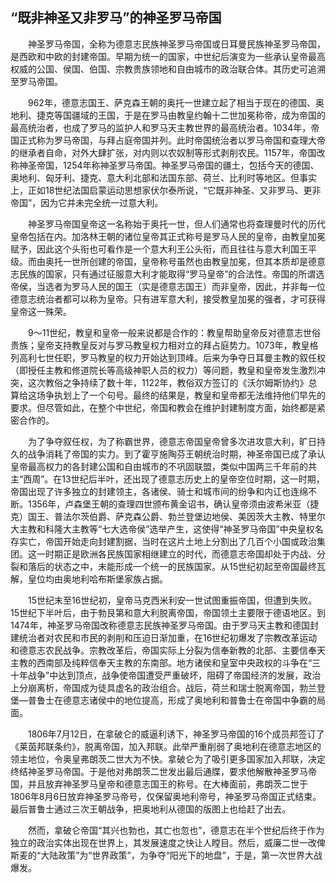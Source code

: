 ## “既非神圣又非罗马”的神圣罗马帝国

　　神圣罗马帝国，全称为德意志民族神圣罗马帝国或日耳曼民族神圣罗马帝国，是西欧和中欧的封建帝国。早期为统一的国家，中世纪后演变为一些承认皇帝最高权威的公国、侯国、伯国、宗教贵族领地和自由城市的政治联合体。其历史可追溯至罗马帝国。

　　962年，德意志国王、萨克森王朝的奥托一世建立起了相当于现在的德国、奥地利、捷克等国疆域的王国，于是在罗马由教皇约翰十二世加冕称帝，成为帝国的最高统治者，也成了罗马的监护人和罗马天主教世界的最高统治者。1034年，帝国正式称为罗马帝国，与拜占庭帝国并列。此时帝国统治者以罗马帝国和查理大帝的继承者自命，对外大肆扩张，对内则以农奴制等形式剥削农民。1157年，帝国改称神圣帝国，1254年称神圣罗马帝国。神圣罗马帝国的疆土，包括今天的德国、奥地利、匈牙利、捷克、意大利北部和法国东部、荷兰、比利时等地区。但事实上，正如18世纪法国启蒙运动思想家伏尔泰所说，“它既非神圣、又非罗马、更非帝国”，因为它并未完全统一过意大利。

　　神圣罗马帝国皇帝这一名称始于奥托一世，但人们通常也将查理曼时代的历代皇帝包括在内。加洛林王朝的诸位皇帝其正式称号是罗马人民的皇帝，由教皇加冕赋予，因此这个头衔也可看作是一个意大利王公头衔，而且往往与意大利国王平级。而由奥托一世所创建的帝国，皇帝称号虽然也由教皇加冕，但其本质却是德意志民族的国家，只有通过征服意大利才能取得“罗马皇帝”的合法性。帝国的所谓选帝侯，当选者为罗马人民的国王（实是德意志国王）而非皇帝，因此，并非每一位德意志统治者都可以称为皇帝。只有进军意大利，接受教皇加冕的强者，才可获得皇帝这一殊荣。

　　9～11世纪，教皇和皇帝一般来说都是合作的：教皇帮助皇帝反对德意志世俗贵族；皇帝支持教皇反对与罗马教皇权力相对立的拜占庭势力。1073年，教皇格列高利七世任职，罗马教皇的权力开始达到顶峰。后来为争夺日耳曼主教的叙任权（即授任主教和修道院长等高级神职人员的权力）等问题，教皇和皇帝发生激烈冲突，这次教俗之争持续了数十年，1122年，教俗双方签订的《沃尔姆斯协约》总算给这场争执划上了一个句号。最终的结果是，教皇和皇帝都无法维持他们早先的要求。但尽管如此，在整个中世纪，帝国和教会在维护封建制度方面，始终都是紧密合作的。

　　为了争夺叙任权，为了称霸世界，德意志帝国皇帝曾多次进攻意大利，旷日持久的战争消耗了帝国的实力。到了霍亨施陶芬王朝统治时期，神圣帝国已成了承认皇帝最高权力的各封建公国和自由城市的不巩固联盟，类似中国两三千年前的共主“西周”。在13世纪后半叶，还出现了德意志历史上的皇帝空位时期，这一时期，帝国出现了许多独立的封建领主，各诸侯、骑士和城市间的纷争和内讧也连绵不断。1356年，卢森堡王朝的查理四世颁布黄金诏书，确认皇帝须由波希米亚（捷克）国王、普法尔茨伯爵、萨克森公爵、勃兰登堡边地侯、美因茨大主教、特里尔大主教和科隆大主教等“七大选帝侯”选举产生，这使得“神圣罗马帝国”中央皇权名存实亡，帝国开始走向封建割据，当时在这片土地上分割出了几百个小国或政治集团。这一时期正是欧洲各民族国家相继建立的时代，而德意志帝国却处于内战、分裂和落后的状态之中，未能形成一个统一的民族国家。从15世纪初起至帝国最终瓦解，皇位均由奥地利哈布斯堡家族占据。

　　15世纪末至16世纪初，皇帝马克西米利安一世试图重振帝国，但遭到失败。15世纪下半叶后，由于勃艮第和意大利脱离帝国，帝国领土主要限于德语地区。到1474年，神圣罗马帝国改称德意志民族神圣罗马帝国。由于罗马天主教和德国封建统治者对农民和市民的剥削和压迫日渐加重，在16世纪初爆发了宗教改革运动和德意志农民战争。宗教改革后，帝国实际上分裂为信奉新教的北部、主要信奉天主教的西南部及纯粹信奉天主教的东南部。地方诸侯和皇室中央政权的斗争在“三十年战争”中达到顶点，战争使帝国遭受严重破坏，阻碍了帝国经济的发展，政治上分崩离析，帝国成为徒具虚名的政治组合。战后，荷兰和瑞士脱离帝国，勃兰登堡—普鲁士在德意志诸侯中的地位提高，形成了奥地利和普鲁士在帝国中争霸的局面。

　　1806年7月12日，在拿破仑的威逼利诱下，神圣罗马帝国的16个成员邦签订了《莱茵邦联条约》，脱离帝国，加入邦联。此举严重削弱了奥地利在德意志地区的领主地位，令奥皇弗朗茨二世大为不快。拿破仑为了吸引更多国家加入邦联，决定终结神圣罗马帝国。于是他对弗朗茨二世发出最后通牒，要求他解散神圣罗马帝国，并且放弃神圣罗马皇帝和德意志国王的称号。在大棒面前，弗朗茨二世于1806年8月6日放弃神圣罗马帝号，仅保留奥地利帝号，神圣罗马帝国正式结束。最后普鲁士通过三次王朝战争，把奥地利从德国的版图上也给赶了出去。

　　然而，拿破仑帝国“其兴也勃也，其亡也忽也”，德意志在半个世纪后终于作为独立的政治实体出现在世界上，其发展速度之快让人瞠目。然后，威廉二世一改俾斯麦的“大陆政策”为“世界政策”，为争夺“阳光下的地盘”，于是，第一次世界大战爆发。
